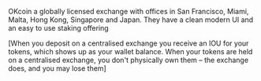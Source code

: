 OKcoin a globally licensed exchange with offices in San Francisco, Miami, Malta, Hong Kong, Singapore and Japan. They have a clean modern UI and an easy to use staking offering

[When you deposit on a centralised exchange you receive an IOU for your tokens, which shows up as your wallet balance. When your tokens are held on a centralised exchange, you don't physically own them – the exchange does, and you may lose them]
